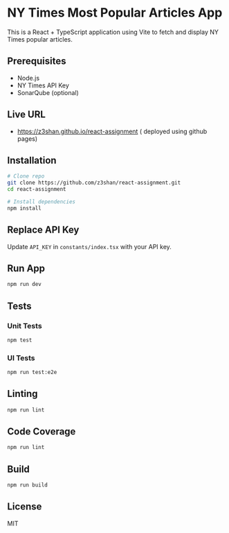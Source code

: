# NY Times Most Popular Articles App

This is a React + TypeScript application using Vite to fetch and display NY Times popular articles.

## Prerequisites
- Node.js
- NY Times API Key
- SonarQube (optional)

## Live URL 
- https://z3shan.github.io/react-assignment ( deployed using github pages)

## Installation
```bash
# Clone repo
git clone https://github.com/z3shan/react-assignment.git
cd react-assignment

# Install dependencies
npm install
```

## Replace API Key
Update `API_KEY` in `constants/index.tsx` with your API key.

## Run App
```bash
npm run dev
```

## Tests
### Unit Tests
```bash
npm test
```
### UI Tests
```bash
npm run test:e2e
```

## Linting
```bash
npm run lint
```
## Code Coverage
```bash
npm run lint
```

## Build
```bash
npm run build
```

## License
MIT

